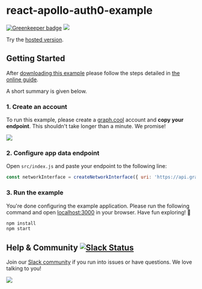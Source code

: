 # react-apollo-auth0-example

[![Greenkeeper badge](https://badges.greenkeeper.io/graphcool-examples/react-apollo-auth0-example.svg)](https://greenkeeper.io/)
![](http://i.imgur.com/CH44AZF.png)

Try the [hosted version](http://apollo-email.netlify.com).

## Getting Started

After [downloading this example](https://github.com/graphcool-examples/react-apollo-auth0-example/archive/master.zip) please follow the steps detailed in [the online guide](https://www.graph.cool/docs/tutorials/react-apollo-auth0-pheiph4ooj).

A short summary is given below.

### 1. Create an account

To run this example, please create a [graph.cool](http://graph.cool) account and **copy your endpoint**. This shouldn't take longer than a minute. We promise!

![](http://i.imgur.com/ytXDR4B.gif)

### 2. Configure app data endpoint

Open `src/index.js` and paste your endpoint to the following line:

```js
const networkInterface = createNetworkInterface({ uri: 'https://api.graph.cool/simple/v1/__PROJECT_ID__' })
```

### 3. Run the example

You're done configuring the example application. Please run the following command and open [localhost:3000](http://localhost:3000) in your browser. Have fun exploring! 🎉

```sh
npm install
npm start
```


## Help & Community [![Slack Status](https://slack.graph.cool/badge.svg)](https://slack.graph.cool)

Join our [Slack community](http://slack.graph.cool/) if you run into issues or have questions. We love talking to you!

![](http://i.imgur.com/5RHR6Ku.png)
